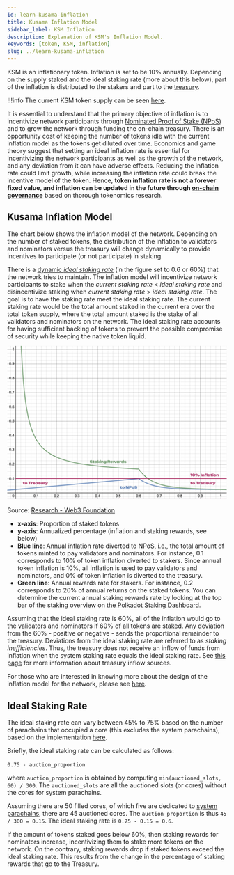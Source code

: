 ```yaml
---
id: learn-kusama-inflation
title: Kusama Inflation Model
sidebar_label: KSM Inflation
description: Explanation of KSM's Inflation Model.
keywords: [token, KSM, inflation]
slug: ../learn-kusama-inflation
---
```




<MessageBox message="[Learn about Polkadot's native token DOT inflation](./learn-inflation)." />

KSM is an inflationary token. Inflation is set to be 10% annually. Depending on the supply staked
and the ideal staking rate (more about this below), part of the inflation is distributed to the
stakers and part to the [treasury](./learn-polkadot-opengov-treasury.md).

!!!info
    The current KSM token supply can be seen [here](./../general/chain-state-values.md#total-issuance).

It is essential to understand that the primary objective of inflation is to incentivize network
participants through
[Nominated Proof of Stake (NPoS)](./learn-consensus.md#nominated-proof-of-stake) and to grow the
network through funding the on-chain treasury. There is an opportunity cost of keeping the number of
tokens idle with the current inflation model as the tokens get diluted over time. Economics and game
theory suggest that setting an ideal inflation rate is essential for incentivizing the network
participants as well as the growth of the network, and any deviation from it can have adverse
effects. Reducing the inflation rate could limit growth, while increasing the inflation rate could
break the incentive model of the token. Hence, **token inflation rate is not a forever fixed value,
and inflation can be updated in the future through
[on-chain governance](./learn-polkadot-opengov.md)** based on thorough tokenomics research.

## Kusama Inflation Model

The chart below shows the inflation model of the network. Depending on the number of staked tokens,
the distribution of the inflation to validators and nominators versus the treasury will change
dynamically to provide incentives to participate (or not participate) in staking.

There is a [dynamic _ideal staking rate_](#ideal-staking-rate) (in the figure set to 0.6 or 60%)
that the network tries to maintain. The inflation model will incentivize network participants to
stake when the _current staking rate_ < _ideal staking rate_ and disincentivize staking when
_current staking rate_ > _ideal staking rate_. The goal is to have the staking rate meet the ideal
staking rate. The current staking rate would be the total amount staked in the current era over the
total token supply, where the total amount staked is the stake of all validators and nominators on
the network. The ideal staking rate accounts for having sufficient backing of tokens to prevent the
possible compromise of security while keeping the native token liquid.

![staking](./../assets/rewards-inflation.png)

<p style="textAlign: 'center'">Source: <a href="https://research.web3.foundation/Polkadot/overview/token-economics">Research - Web3 Foundation</a></p>

- **x-axis**: Proportion of staked tokens
- **y-axis**: Annualized percentage (inflation and staking rewards, see below)
- **Blue line**: Annual inflation rate diverted to NPoS, i.e., the total amount of tokens minted to
  pay validators and nominators. For instance, 0.1 corresponds to 10% of token inflation diverted to
  stakers. Since annual token inflation is 10%, all inflation is used to pay validators and
  nominators, and 0% of token inflation is diverted to the treasury.
- **Green line**: Annual rewards rate for stakers. For instance, 0.2 corresponds to 20% of annual
  returns on the staked tokens. You can determine the current annual staking rewards rate by looking
  at the top bar of the staking overview on
  [the Polkadot Staking Dashboard](https://staking.polkadot.cloud/#/overview).

Assuming that the ideal staking rate is 60%, all of the inflation would go to the validators and
nominators if 60% of all tokens are staked. Any deviation from the 60% - positive or negative -
sends the proportional remainder to the treasury. Deviations from the ideal staking rate are
referred to as _staking inefficiencies_. Thus, the treasury does not receive an inflow of funds from
inflation when the system staking rate equals the ideal staking rate. See
[this page](./learn-polkadot-opengov-treasury.md) for more information about treasury inflow
sources.

For those who are interested in knowing more about the design of the inflation model for the
network, please see [here](https://research.web3.foundation/Polkadot/overview/token-economics).

## Ideal Staking Rate

The ideal staking rate can vary between 45% to 75% based on the number of parachains that occupied a
core (this excludes the system parachains), based on the implementation
[here](https://github.com/paritytech/polkadot-sdk/blob/cd901764a52edc04a6d22bea3a526def593ab2a7/polkadot/runtime/common/src/impls.rs#L80).

Briefly, the ideal staking rate can be calculated as follows:

`0.75 - auction_proportion`

where `auction_proportion` is obtained by computing `min(auctioned_slots, 60) / 300`. The
`auctioned_slots` are all the auctioned slots (or cores) without the cores for system parachains.

Assuming there are 50 filled cores, of which five are dedicated to
[system parachains](./learn-system-chains.md), there are 45 auctioned cores. The
`auction_proportion` is thus `45 / 300 = 0.15`. The ideal staking rate is `0.75 - 0.15 = 0.6`.

If the amount of tokens staked goes below 60%, then staking rewards for nominators increase,
incentivizing them to stake more tokens on the network. On the contrary, staking rewards drop if
staked tokens exceed the ideal staking rate. This results from the change in the percentage of
staking rewards that go to the Treasury.
